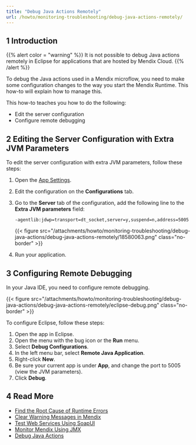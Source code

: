 ```yaml
---
title: "Debug Java Actions Remotely"
url: /howto/monitoring-troubleshooting/debug-java-actions-remotely/
---
```


## 1 Introduction

{{% alert color = "warning" %}}
It is not possible to debug Java actions remotely in Eclipse for applications that are hosted by Mendix Cloud.
{{% /alert %}}

To debug the Java actions used in a Mendix microflow, you need to make some configuration changes to the way you start the Mendix Runtime. This how-to will explain how to manage this.

This how-to teaches you how to do the following:

* Edit the server configuration
* Configure remote debugging

## 2 Editing the Server Configuration with Extra JVM Parameters

To edit the server configuration with extra JVM parameters, follow these steps:

1. Open the [App Settings](/refguide/app-settings/).
2. Edit the configuration on the **Configurations** tab.
3. Go to the **Server** tab of the configuration, add the following line to the **Extra JVM parameters** field:

    `-agentlib:jdwp=transport=dt_socket,server=y,suspend=n,address=5005`

    {{< figure src="/attachments/howto/monitoring-troubleshooting/debug-java-actions/debug-java-actions-remotely/18580063.png" class="no-border" >}}

4. Run your application.

## 3 Configuring Remote Debugging

In your Java IDE, you need to configure remote debugging.

{{< figure src="/attachments/howto/monitoring-troubleshooting/debug-java-actions/debug-java-actions-remotely/eclipse-debug.png" class="no-border" >}}

To configure Eclipse, follow these steps:

1. Open the app in Eclipse.
2. Open the menu with the bug icon or the **Run** menu.
3. Select **Debug Configurations**.
4. In the left menu bar, select **Remote Java Application**.
5. Right-click **New**.
6. Be sure your current app is under **App**, and change the port to 5005 (view the JVM parameters).
7. Click **Debug**.

## 4 Read More

* [Find the Root Cause of Runtime Errors](/howto/monitoring-troubleshooting/finding-the-root-cause-of-runtime-errors/)
* [Clear Warning Messages in Mendix](/howto/monitoring-troubleshooting/clear-warning-messages/)
* [Test Web Services Using SoapUI](/howto/testing/testing-web-services-using-soapui/)
* [Monitor Mendix Using JMX](/howto/monitoring-troubleshooting/monitoring-mendix-using-jmx/)
* [Debug Java Actions](/howto/monitoring-troubleshooting/debug-java-actions/)
